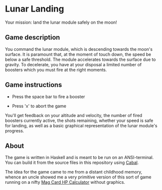 # Lunar Landing

Your mission: land the lunar module safely on the moon!


<a id="org6ad47c9"></a>

## Game description

You command the lunar module, which is descending towards the moon's
surface.  It is paramount that, at the moment of touch down, the speed
be below a safe threshold.  The module accelerates towards the surface
due to gravity.  To decelerate, you have at your disposal a limited
number of boosters which you must fire at the right moments.


<a id="orgd0b92f0"></a>

## Game instructions

- Press the space bar to fire a booster

- Press 'x' to abort the game

You'll get feedback on your altitude and velocity, the number of fired
boosters currently active, the shots remaining, whether your speed is
safe for landing, as well as a basic graphical representation of the
lunar module's progress.


<a id="org8f20535"></a>

## About

The game is written in Haskell and is meant to be run on an
ANSI-terminal.  You can build it from the source files in this
repository using [Cabal](https://www.haskell.org/cabal/).

The idea for the game came to me from a distant childhood memory,
whence an uncle showed me a very primitive version of this sort of
game running on a nifty [Mag Card HP
Calculator](https://www.hpmuseum.org/hp6797.htm) without graphics.

